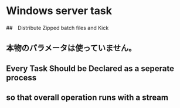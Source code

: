 # Windows server task
##　Distribute Zipped batch files and Kick
## 本物のパラメータは使っていません。


## Every Task Should be Declared as a seperate process
## so that overall operation runs with a stream

